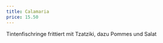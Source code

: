 ```yaml
---
title: Calamaria
price: 15.50
---
```


Tintenfischringe frittiert mit Tzatziki, dazu Pommes und Salat
